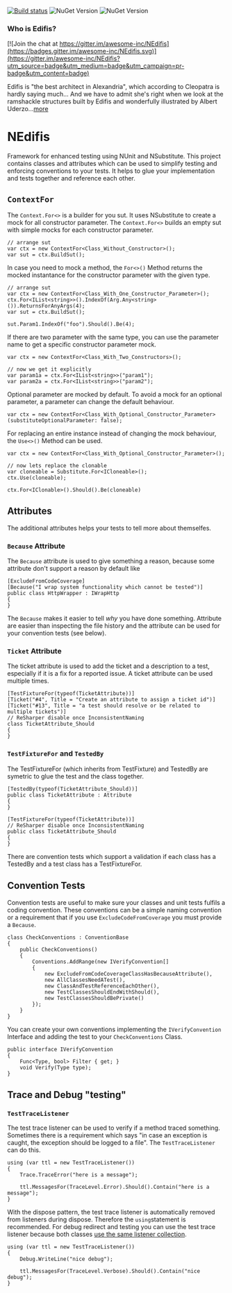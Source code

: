 [![Build status](https://ci.appveyor.com/api/projects/status/tghwql6ktsc9enqw?svg=true)](https://ci.appveyor.com/project/awesome-inc-build/nedifis) ![NuGet Version](https://img.shields.io/nuget/v/NEdifis.svg?style=flat-square) ![NuGet Version](https://img.shields.io/nuget/dt/NEdifis.svg?style=flat-square)

### Who is Edifis?

[![Join the chat at https://gitter.im/awesome-inc/NEdifis](https://badges.gitter.im/awesome-inc/NEdifis.svg)](https://gitter.im/awesome-inc/NEdifis?utm_source=badge&utm_medium=badge&utm_campaign=pr-badge&utm_content=badge)

Edifis is "the best architect in Alexandria", which according to Cleopatra is hardly saying much... And we have to 
admit she's right when we look at the ramshackle structures built by Edifis and wonderfully illustrated 
by Albert Uderzo...[more](http://www.asterix.com/the-a-to-z-of-asterix/characters/edifis.html "Edifis")

# NEdifis

Framework for enhanced testing using NUnit and NSubstitute. This project contains classes and 
attributes which can be used to simplify testing and enforcing conventions to your tests. It 
helps to glue your implementation and tests together and reference each other.

## `ContextFor`
 
The `Context.For<>` is a builder for you sut. It uses NSubstitute to create a mock for all constructor parameter. The `Context.For<>` builds an empty sut with simple mocks for each constructor parameter.

    // arrange sut
	var ctx = new ContextFor<Class_Without_Constructor>();
	var sut = ctx.BuildSut();

In case you need to mock a method, the `For<>()` Method returns the mocked instantance for the constructor parameter with the given type.

    // arrange sut
    var ctx = new ContextFor<Class_With_One_Constructor_Parameter>();
    ctx.For<IList<string>>().IndexOf(Arg.Any<string>()).ReturnsForAnyArgs(4);
    var sut = ctx.BuildSut();

    sut.Param1.IndexOf("foo").Should().Be(4);

If there are two parameter with the same type, you can use the parameter name to get a specific constructor parameter mock.

	var ctx = new ContextFor<Class_With_Two_Constructors>();
	
	// now we get it explicitly
	var param1a = ctx.For<IList<string>>("param1");
	var param2a = ctx.For<IList<string>>("param2");
	
Optional parameter are mocked by default. To avoid a mock for an optional parameter, a parameter can change the default behaviour.

	var ctx = new ContextFor<Class_With_Optional_Constructor_Parameter>(substituteOptionalParameter: false);
	
For replacing an entire instance instead of changing the mock behaviour, the `Use<>()` Method can be used.

    var ctx = new ContextFor<Class_With_Optional_Constructor_Parameter>();

    // now lets replace the clonable
    var cloneable = Substitute.For<ICloneable>();
    ctx.Use(cloneable);

	ctx.For<IClonable>().Should().Be(cloneable)


## Attributes

The additional attributes helps your tests to tell more about themselfes.

### `Because` Attribute

The `Because` attribute is used to give something a reason, because some attribute don't support
a reason by default like

	[ExcludeFromCodeCoverage]
    [Because("I wrap system functionality which cannot be tested")]
	public class HttpWrapper : IWrapHttp
	{
	}

The `Because` makes it easier to tell _why_ you have done something. Attribute are easier than 
inspecting the file history and the attribute can be used for your convention tests (see below).


### `Ticket` Attribute

The ticket attribute is used to add the ticket and a description to a test, especially
if it is a fix for a reported issue. A ticket attribute can be used multiple times.

    [TestFixtureFor(typeof(TicketAttribute))]
    [Ticket("#4", Title = "Create an attribute to assign a ticket id")]
    [Ticket("#13", Title = "a test should resolve or be related to multiple tickets")]
    // ReSharper disable once InconsistentNaming
    class TicketAttribute_Should
    {
    }

### `TestFixtureFor` and `TestedBy`

The TestFixtureFor (which inherits from TestFixture) and TestedBy are symetric to glue the test and 
the class together.

    [TestedBy(typeof(TicketAttribute_Should))]
    public class TicketAttribute : Attribute
    {
	}

	[TestFixtureFor(typeof(TicketAttribute))]
    // ReSharper disable once InconsistentNaming
    public class TicketAttribute_Should
    {
	}

There are convention tests which support a validation if each class has a TestedBy and a test class
has a TestFixtureFor.

## Convention Tests

Convention tests are useful to make sure your classes and unit tests fulfils a coding convention. 
These conventions can be a simple naming convention or a requirement that if you use `ExcludeCodeFromCoverage` you must provide a `Because`.

    class CheckConventions : ConventionBase
    {
        public CheckConventions()
        {
            Conventions.AddRange(new IVerifyConvention[]
            {
                new ExcludeFromCodeCoverageClassHasBecauseAttribute(),
                new AllClassesNeedATest(),
                new ClassAndTestReferenceEachOther(),
                new TestClassesShouldEndWithShould(),
                new TestClassesShouldBePrivate()
            });
        }
    }

You can create your own conventions implementing the `IVerifyConvention` Interface and adding the test to your `CheckConventions` Class.

    public interface IVerifyConvention
    {
        Func<Type, bool> Filter { get; } 
        void Verify(Type type);
    }


## Trace and Debug "testing"

### `TestTraceListener`

The test trace listener can be used to verify if a method traced something. Sometimes there is a requirement which 
says "in case an exception is caught, the exception should be logged to a file". The `TestTraceListener` can do this.

	using (var ttl = new TestTraceListener())
	{
		Trace.TraceError("here is a message");

		ttl.MessagesFor(TraceLevel.Error).Should().Contain("here is a message");
	}

With the dispose pattern, the test trace listener is automatically removed from listeners during dispose. Therefore
the `using`statement is recommended. For debug redirect and testing you can use the test trace listener because both
classes [use the same listener collection]("https://msdn.microsoft.com/en-us/library/system.diagnostics.debug.listeners(v=vs.110).aspx").

	using (var ttl = new TestTraceListener())
	{
		Debug.WriteLine("nice debug");

		ttl.MessagesFor(TraceLevel.Verbose).Should().Contain("nice debug");
	}




